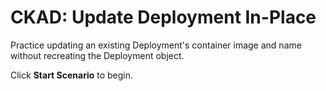 # CKAD: Update Deployment In-Place

Practice updating an existing Deployment's container image and name without recreating the Deployment object.

Click **Start Scenario** to begin.
